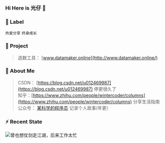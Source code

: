 ### Hi Here is 光仔 👋


### :eyes: Label

`热爱分享` `终身成长`    


### :pushpin: Project

> 造数工具： [www.datamaker.online](http://www.datamaker.online/)

### 💬 About Me

> CSDN： [https://blog.csdn.net/u012469987](https://blog.csdn.net/u012469987)  停更很久了   
> 知乎：[https://www.zhihu.com/people/wintercoder/columns](https://www.zhihu.com/people/wintercoder/columns) 分享生活指南     
> 公众号： [某科学的程序员](https://img-blog.csdnimg.cn/20210123120301316.png) 记录个人故事(年更）    

### ⚡ Recent State
![曾也想仗剑走江湖，后来工作太忙](https://m.yh31.com/tp/ml/202010231556190442.jpg)  



<!--
![曾也想仗剑走江湖，后来工作太忙](https://m.yh31.com/tp/ml/202010231556190442.jpg)

**wintercoder/wintercoder** is a ✨ _special_ ✨ repository because its `README.md` (this file) appears on your GitHub profile.

Here are some ideas to get you started:

- 🔭 I’m currently working on ...
- 🌱 I’m currently learning ...
- 👯 I’m looking to collaborate on ...
- 🤔 I’m looking for help with ...
- 💬 Ask me about ...
- 📫 How to reach me: ...
- 😄 Pronouns: ...
- ⚡ Fun fact: ...
### :speech_balloon: About Me
